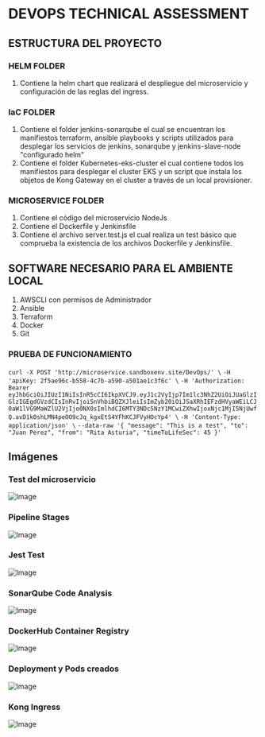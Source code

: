 # DEVOPS TECHNICAL ASSESSMENT

## ESTRUCTURA DEL PROYECTO
### HELM FOLDER
1. Contiene la helm chart que realizará el despliegue del microservicio y configuración de las reglas del ingress.

### IaC FOLDER
1. Contiene el folder jenkins-sonarqube el cual se encuentran los manifiestos terraform, ansible playbooks y scripts utilizados para desplegar los servicios de jenkins, sonarqube y jenkins-slave-node "configurado helm"
2. Contiene el folder Kubernetes-eks-cluster el cual contiene todos los manifiestos para desplegar el cluster EKS y un script que instala los objetos de Kong Gateway en el cluster a través de un local provisioner.

### MICROSERVICE FOLDER
1. Contiene el código del microservicio NodeJs
2. Contiene el Dockerfile y Jenkinsfile
3. Contiene el archivo server.test.js el cual realiza un test básico que comprueba la existencia de los archivos Dockerfile y Jenkinsfile.

## SOFTWARE NECESARIO PARA EL AMBIENTE LOCAL
1. AWSCLI con permisos de Administrador
2. Ansible
3. Terraform
4. Docker
5. Git

### PRUEBA DE FUNCIONAMIENTO

`curl -X POST 'http://microservice.sandboxenv.site/DevOps/' \`
`-H 'apiKey: 2f5ae96c-b558-4c7b-a590-a501ae1c3f6c' \`
`-H 'Authorization: Bearer eyJhbGciOiJIUzI1NiIsInR5cCI6IkpXVCJ9.eyJ1c2VyIjp7Im1lc3NhZ2UiOiJUaGlzIGlzIGEgdGVzdCIsInRvIjoiSnVhbiBQZXJleiIsImZyb20iOiJSaXRhIEFzdHVyaWEiLCJ0aW1lVG9MaWZlU2VjIjo0NX0sImlhdCI6MTY3NDc5NzY1MCwiZXhwIjoxNjc1MjI5NjUwfQ.avD1k0shLMN4peOO9cJq_kgxEtS4YFhKCJFVyHOcYp4' \`
`-H 'Content-Type: application/json' \`
`--data-raw '{
    "message": "This is a test",
    "to": "Juan Perez",
    "from": "Rita Asturia",
    "timeToLifeSec": 45
}'`


## Imágenes

### Test del microservicio
![Image](https://devopstest-imagenes-fm.s3.amazonaws.com/Screen+Shot+2023-01-27+at+00.14.11.png "Test del microservicio")


### Pipeline Stages
![Image](https://devopstest-imagenes-fm.s3.amazonaws.com/Screen+Shot+2023-01-26+at+23.59.00.png "Pipeline Stages")

### Jest Test
![Image](https://devopstest-imagenes-fm.s3.amazonaws.com/Screen+Shot+2023-01-26+at+23.59.23.png "Jest Test")

### SonarQube Code Analysis
![Image](https://devopstest-imagenes-fm.s3.amazonaws.com/Screen+Shot+2023-01-27+at+00.01.02.png "Sonarqube Code Analysis")

### DockerHub Container Registry
![Image](https://devopstest-imagenes-fm.s3.amazonaws.com/Screen+Shot+2023-01-27+at+00.01.57.png "DockerHub Container Registry")

### Deployment y Pods creados
![Image](https://devopstest-imagenes-fm.s3.amazonaws.com/Screen+Shot+2023-01-27+at+00.03.00.png "DockerHub Container Registry")

### Kong Ingress 
![Image](https://devopstest-imagenes-fm.s3.amazonaws.com/Screen+Shot+2023-01-27+at+00.03.23.png "DockerHub Container Registry")